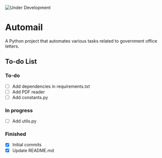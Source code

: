 ![Under Development](https://img.shields.io/badge/under-development-yellow?style=for-the-badge)

# Automail

A Python project that automates various tasks related to government office letters.

## To-do List

### To-do

- [ ] Add dependencies in requirements.txt
- [ ] Add PDF reader
- [ ] Add constants.py

### In progress

- [ ] Add utils.py

### Finished

- [x] Initial commits
- [x] Update README.md
